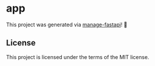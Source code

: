 # app

This project was generated via [manage-fastapi](https://ycd.github.io/manage-fastapi/)! :tada:

## License

This project is licensed under the terms of the MIT license.


